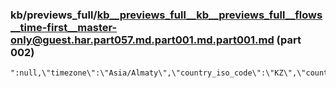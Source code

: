 ### kb/previews_full/kb__previews_full__kb__previews_full__flows__time-first__master-only@guest.har.part057.md.part001.md.part001.md (part 002)

```md
":null,\"timezone\":\"Asia/Almaty\",\"country_iso_code\":\"KZ\",\"country_name\":\"Kazakhstan\",\"city_name\":\"Almaty Ob
```

```

